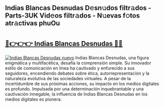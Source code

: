 ## Indias Blancas Desnudas D𝚎sn𝚞dos filtr𝚊dos - Parts-3UK Vid𝚎os filtr𝚊dos - N𝚞evas f𝚘tos atr𝚊ctivas phuOu

# <h2><a href="http://mb3463e.tromn.icu/?c=Indias+Blancas+Desnudas">🔗👉👉👉 Indias Blancas Desnudas 🔗🔗</a></h2>

[![Indias Blancas Desnudas nuevo](https://i.imgur.com/pEAQMta.gif)](http://mb3463e.tromn.icu/?c=Indias+Blancas+Desnudas)
Indias Blancas Desnudas, una figura enigmática y multifacética, desafía la comprensión simple. Su innovador estilo de comunicación en línea ha cautivado y enfurecido a sus seguidores, encendiendo debates sobre ética, autorrepresentación y la naturaleza evolutiva de las sociedades virtuales. A pesar de la incertidumbre de sus próximas acciones, su impacto en los medios digitales es profundo. Impulsada por una determinación inquebrantable y una cautivación innegable, la influencia de Indias Blancas Desnudas en los medios digitales es pionera.
